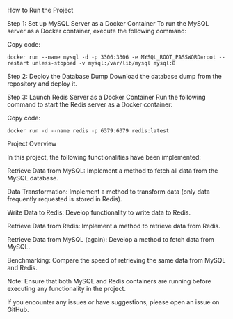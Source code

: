 How to Run the Project

Step 1: Set up MySQL Server as a Docker Container
To run the MySQL server as a Docker container, execute the following command:

Copy code:

	docker run --name mysql -d -p 3306:3306 -e MYSQL_ROOT_PASSWORD=root --restart unless-stopped -v mysql:/var/lib/mysql mysql:8


Step 2: Deploy the Database Dump
Download the database dump from the repository and deploy it.

Step 3: Launch Redis Server as a Docker Container
Run the following command to start the Redis server as a Docker container:


Copy code:

	docker run -d --name redis -p 6379:6379 redis:latest
Project Overview

In this project, the following functionalities have been implemented:

Retrieve Data from MySQL:
Implement a method to fetch all data from the MySQL database.

Data Transformation:
Implement a method to transform data (only data frequently requested is stored in Redis).

Write Data to Redis:
Develop functionality to write data to Redis.

Retrieve Data from Redis:
Implement a method to retrieve data from Redis.

Retrieve Data from MySQL (again):
Develop a method to fetch data from MySQL.

Benchmarking:
Compare the speed of retrieving the same data from MySQL and Redis.

Note: Ensure that both MySQL and Redis containers are running before executing any functionality in the project.

If you encounter any issues or have suggestions, please open an issue on GitHub.
